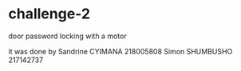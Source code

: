 # challenge-2
door password locking with a motor

it was done by 
Sandrine CYIMANA 218005808
Simon SHUMBUSHO 217142737

